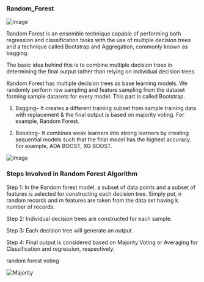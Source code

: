 ### Random_Forest

![image](https://github.com/Tejashripatil25/Random_Forest/assets/124791646/7a5c9db1-e03d-43f7-aa26-6cf5039ea70d)

Random Forest is an ensemble technique capable of performing both regression and classification tasks with the use of multiple decision trees and a technique called Bootstrap and Aggregation, commonly known as bagging.

The basic idea behind this is to combine multiple decision trees in determining the final output rather than relying on individual decision trees. 

Random Forest has multiple decision trees as base learning models. We randomly perform row sampling and feature sampling from the dataset forming sample datasets for every model. This part is called Bootstrap.

1. Bagging– It creates a different training subset from sample training data with replacement & the final output is based on majority voting. For example,  Random Forest.

2. Boosting– It combines weak learners into strong learners by creating sequential models such that the final model has the highest accuracy. For example,  ADA BOOST, XG BOOST.

![image](https://github.com/Tejashripatil25/Random_Forest/assets/124791646/073b359b-539d-470c-b5ae-f94798ed24df)

### Steps Involved in Random Forest Algorithm

Step 1: In the Random forest model, a subset of data points and a subset of features is selected for constructing each decision tree. Simply put, n random records and m features are taken from the data set having k number of records.

Step 2: Individual decision trees are constructed for each sample.

Step 3: Each decision tree will generate an output.

Step 4: Final output is considered based on Majority Voting or Averaging for Classification and regression, respectively.

random forest voting

![Majority](https://github.com/Tejashripatil25/Random_Forest/assets/124791646/cd91cd8f-4176-4d94-94b3-7d23af601fed)
